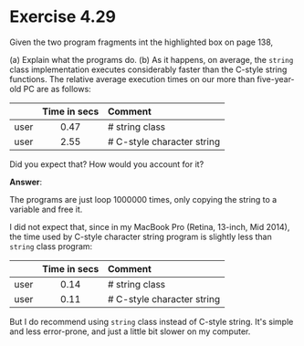 # Exercise 4.29

Given the two program fragments int the highlighted box on page 138,

(a) Explain what the programs do.
(b) As it happens, on average, the `string` class implementation executes considerably faster than the C-style string functions. The relative average execution times on our more than five-year-old PC are as follows:

|        | Time in secs | Comment |
|:------:|:------------:|:--------|
| user   | 0.47 | # string class |
| user   | 2.55 | # C-style character string |

Did you expect that? How would you account for it?

**Answer**:

The programs are just loop 1000000 times, only copying the string to a variable and free it.

I did not expect that, since in my MacBook Pro (Retina, 13-inch, Mid 2014), the time used by C-style character string program is slightly less than `string` class program:

|        | Time in secs | Comment |
|:------:|:------------:|:--------|
| user   | 0.14 | # string class |
| user   | 0.11 | # C-style character string |

But I do recommend using `string` class instead of C-style string. It's simple and less error-prone, and just a little bit slower on my computer.
